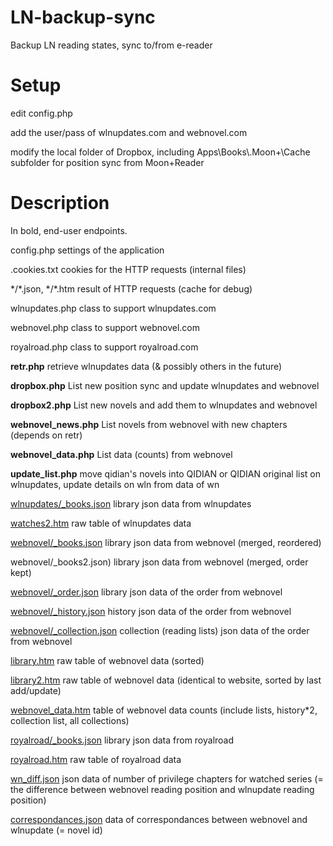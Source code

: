 # LN-backup-sync
Backup LN reading states, sync to/from e-reader

Setup
=====

edit config.php

add the user/pass of wlnupdates.com and webnovel.com

modify the local folder of Dropbox, including Apps\\Books\\.Moon+\\Cache subfolder for position sync from Moon+Reader

Description
===========

In bold, end-user endpoints.

config.php settings of the application

.cookies.txt cookies for the HTTP requests (internal files)

\*/\*.json, \*/\*.htm result of HTTP requests (cache for debug)

wlnupdates.php class to support wlnupdates.com

webnovel.php class to support webnovel.com

royalroad.php class to support royalroad.com

**retr.php** retrieve wlnupdates data (& possibly others in the future)

**dropbox.php** List new position sync and update wlnupdates and webnovel

**dropbox2.php** List new novels and add them to wlnupdates and webnovel

**webnovel_news.php** List novels from webnovel with new chapters (depends on retr)

**webnovel_data.php** List data (counts) from webnovel

**update_list.php** move qidian's novels into QIDIAN or QIDIAN original list on wlnupdates, update details on wln from data of wn

[wlnupdates/\_books.json](wlnupdates/_books.json) library json data from wlnupdates

[watches2.htm](watches2.htm) raw table of wlnupdates data

[webnovel/\_books.json](webnovel/_books.json) library json data from webnovel (merged, reordered)

webnovel/\_books2.json) library json data from webnovel (merged, order kept)

[webnovel/\_order.json](webnovel/_order.json) library json data of the order from webnovel

[webnovel/\_history.json](webnovel/_history.json) history json data of the order from webnovel

[webnovel/\_collection.json](webnovel/_collection.json) collection (reading lists) json data of the order from webnovel

[library.htm](library.htm) raw table of webnovel data (sorted)

[library2.htm](library2.htm) raw table of webnovel data (identical to website, sorted by last add/update)

[webnovel_data.htm](webnovel_data.htm) table of webnovel data counts (include lists, history\*2, collection list, all collections)

[royalroad/\_books.json](royalroad/_books.json) library json data from royalroad

[royalroad.htm](royalroad.htm) raw table of royalroad data

[wn\_diff.json](wn_diff.json) json data of number of privilege chapters for watched series (= the difference between webnovel reading position and wlnupdate reading position)

[correspondances.json](correspondances.json) data of correspondances between webnovel and wlnupdate (= novel id)

